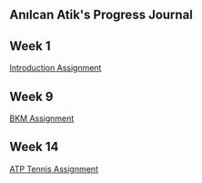 ## Anılcan Atik's Progress Journal



## Week 1

[Introduction Assignment](Assignment1/assignment1.html)



## Week 9
[BKM Assignment](bkm/bkm_anilcanatik.html)



## Week 14
[ATP Tennis Assignment](ATP_Tennis/atp_tennis.html)



